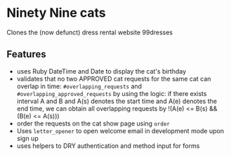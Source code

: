 # Ninety Nine cats
Clones the (now defunct) dress rental website 99dresses

## Features
- uses Ruby DateTime and Date to display the cat's birthday
- validates that no two APPROVED cat requests for the same cat can overlap in time:
  `#overlapping_requests` and  `#overlapping_approved_requests` by using the logic:
  if there exists interval A and B and A(s) denotes the start time and A(e) denotes the
  end time, we can obtain all overlapping requests by !(A(e) <= B(s) && (B(e) <= A(s)))
- order the requests on the cat show page using `order`
- Uses `letter_opener` to open welcome email in development mode upon sign up
- uses helpers to DRY authentication and method input for forms
